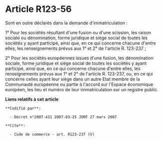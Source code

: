 # Article R123-56

Sont en outre déclarés dans la demande d'immatriculation : 

1° Pour les sociétés résultant d'une fusion ou d'une scission, les raison sociale ou dénomination, forme juridique et siège
social de toutes les sociétés y ayant participé, ainsi que, en ce qui concerne chacune d'entre elles, les renseignements
prévus aux 1° et 2° de l'article R. 123-237 ; 

2° Pour les sociétés européennes issues d'une fusion, les dénomination sociale, forme juridique et siège social de toutes les
sociétés y ayant participé, ainsi que, en ce qui concerne chacune d'entre elles, les renseignements prévus aux 1° et 2° de
l'article R. 123-237, ou, en ce qui concerne celles ayant leur siège dans un autre Etat membre de la Communauté européenne ou
partie à l'accord sur l'Espace économique européen, les lieu et numéro de leur immatriculation sur un registre public.

**Liens relatifs à cet article**

	**Codifié par**:

	  - Décret n°2007-431 2007-03-25 JORF 27 mars 2007

	**Cite**:

	  - Code de commerce - art. R123-237 (V)
